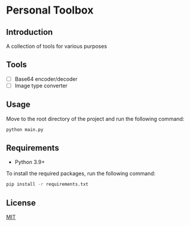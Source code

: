 # Personal Toolbox

## Introduction
A collection of tools for various purposes

## Tools

- [ ] Base64 encoder/decoder
- [ ] Image type converter

## Usage

Move to the root directory of the project and run the following command:

```bash
python main.py
```

## Requirements

- Python 3.9+

To install the required packages, run the following command:

```bash
pip install -r requirements.txt
```

## License
[MIT](https://choosealicense.com/licenses/mit/)
